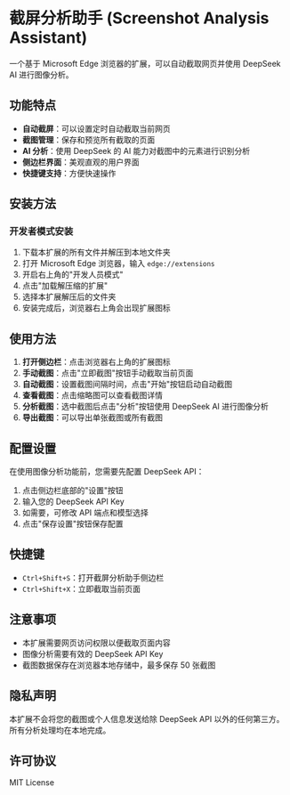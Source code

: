 # 截屏分析助手 (Screenshot Analysis Assistant)

一个基于 Microsoft Edge 浏览器的扩展，可以自动截取网页并使用 DeepSeek AI 进行图像分析。

## 功能特点

- **自动截屏**：可以设置定时自动截取当前网页
- **截图管理**：保存和预览所有截取的页面
- **AI 分析**：使用 DeepSeek 的 AI 能力对截图中的元素进行识别分析
- **侧边栏界面**：美观直观的用户界面
- **快捷键支持**：方便快速操作

## 安装方法

### 开发者模式安装

1. 下载本扩展的所有文件并解压到本地文件夹
2. 打开 Microsoft Edge 浏览器，输入 `edge://extensions`
3. 开启右上角的"开发人员模式"
4. 点击"加载解压缩的扩展"
5. 选择本扩展解压后的文件夹
6. 安装完成后，浏览器右上角会出现扩展图标

## 使用方法

1. **打开侧边栏**：点击浏览器右上角的扩展图标
2. **手动截图**：点击"立即截图"按钮手动截取当前页面
3. **自动截图**：设置截图间隔时间，点击"开始"按钮启动自动截图
4. **查看截图**：点击缩略图可以查看截图详情
5. **分析截图**：选中截图后点击"分析"按钮使用 DeepSeek AI 进行图像分析
6. **导出截图**：可以导出单张截图或所有截图

## 配置设置

在使用图像分析功能前，您需要先配置 DeepSeek API：

1. 点击侧边栏底部的"设置"按钮
2. 输入您的 DeepSeek API Key
3. 如需要，可修改 API 端点和模型选择
4. 点击"保存设置"按钮保存配置

## 快捷键

- `Ctrl+Shift+S`：打开截屏分析助手侧边栏
- `Ctrl+Shift+X`：立即截取当前页面

## 注意事项

- 本扩展需要网页访问权限以便截取页面内容
- 图像分析需要有效的 DeepSeek API Key
- 截图数据保存在浏览器本地存储中，最多保存 50 张截图

## 隐私声明

本扩展不会将您的截图或个人信息发送给除 DeepSeek API 以外的任何第三方。所有分析处理均在本地完成。

## 许可协议

MIT License 